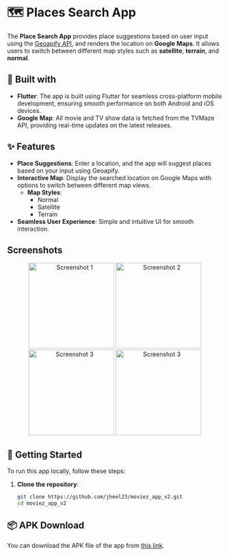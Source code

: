 # 🗺️ Places Search App

The **Place Search App** provides place suggestions based on user input using the [Geoapify API](https://www.geoapify.com/), and renders the location on **Google Maps**. It allows users to switch between different map styles such as **satellite**, **terrain**, and **normal**.

## 📱 Built with

- **Flutter**: The app is built using Flutter for seamless cross-platform mobile development, ensuring smooth performance on both Android and iOS devices.
- **Google Map**: All movie and TV show data is fetched from the TVMaze API, providing real-time updates on the latest releases.

## ✨ Features

- **Place Suggestions**: Enter a location, and the app will suggest places based on your input using Geoapify.
- **Interactive Map**: Display the searched location on Google Maps with options to switch between different map views.
  - **Map Styles**: 
    - Normal
    - Satellite
    - Terrain
- **Seamless User Experience**: Simple and intuitive UI for smooth interaction.


## Screenshots
<p align="center">
  <img src="https://github.com/user-attachments/assets/2c2c9eeb-c35f-45d5-a9b1-80153d383d10" alt="Screenshot 1" width="200"/>
  <img src="https://github.com/user-attachments/assets/fc5e183f-b439-4012-8ce0-507bfd124fac" alt="Screenshot 2" width="200"/>
  <img src="https://github.com/user-attachments/assets/dceb39af-4eb2-4dd8-b17c-6f9e0f0d65d0" alt="Screenshot 3" width="200"/>
  <img src="https://github.com/user-attachments/assets/955c521a-4ce9-4e33-97fe-b8ca95c2432e" alt="Screenshot 3" width="200"/>
</p>


## 🚀 Getting Started

To run this app locally, follow these steps:

1. **Clone the repository**:
   ```bash
   git clone https://github.com/jheel23/moviez_app_v2.git
   cd moviez_app_v2
## 📦 APK Download

You can download the APK file of the app from [this link](https://drive.google.com/file/d/1EfzQzTOrZGMjAJo7L8JKpEaECQIOuQO7/view?usp=sharing).

